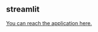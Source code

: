 ## streamlit

[You can reach the application here.](https://kaelthas-sunstrider21-streamlit-our-streamlit-app-53r9nt.streamlit.app/)
